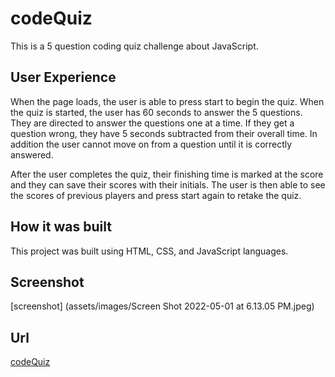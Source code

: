 # codeQuiz

This is a 5 question coding quiz challenge about JavaScript.  

## User Experience

When the page loads, the user is able to press start to begin the quiz. When the quiz is started, the user has 60 seconds to answer the 5 questions. They are directed to answer the questions one at a time. If they get a question wrong, they have 5 seconds subtracted from their overall time. In addition the user cannot move on from a question until it is correctly answered. 

After the user completes the quiz, their finishing time is marked at the score and they can save their scores with their initials. The user is then able to see the scores of previous players and press start again to retake the quiz. 

## How it was built

This project was built using HTML, CSS, and JavaScript languages.

## Screenshot
[screenshot] (assets/images/Screen Shot 2022-05-01 at 6.13.05 PM.jpeg)

## Url
[codeQuiz](https://edanahy22.github.io/codeQuiz/)
